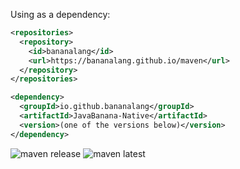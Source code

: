 Using as a dependency:

```xml
<repositories>
  <repository>
    <id>bananalang</id>
    <url>https://bananalang.github.io/maven</url>
  </repository>
</repositories>

<dependency>
  <groupId>io.github.bananalang</groupId>
  <artifactId>JavaBanana-Native</artifactId>
  <version>(one of the versions below)</version>
</dependency>
```

![maven release](https://img.shields.io/badge/dynamic/xml.svg?label=maven%20release&color=blue&query=%2Fmetadata%2Fversioning%2Frelease&url=https%3A%2F%2Fbananalang.github.io%2Fmaven%2Fio%2Fgithub%2Fbananalang%2FJavaBanana-Native%2Fmaven-metadata.xml)
![maven latest](https://img.shields.io/badge/dynamic/xml.svg?label=maven%20latest&color=blue&query=%2Fmetadata%2Fversioning%2Fversions%2Fversion%5Blast%28%29%5D&url=https%3A%2F%2Fbananalang.github.io%2Fmaven%2Fio%2Fgithub%2Fbananalang%2FJavaBanana-Native%2Fmaven-metadata.xml)
